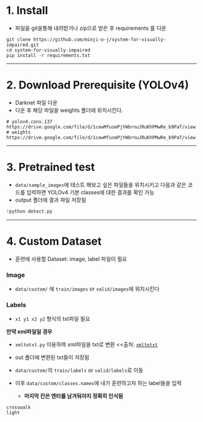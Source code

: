 # 1. Install
- 파일을 git을통해 내려받거나 zip으로 받은 후 requirements 를 다운
```
git clone https://github.com/minji-o-j/system-for-visually-impaired.git
cd system-for-visually-impaired
pip install -r requirements.txt
```

---
# 2. Download Prerequisite (YOLOv4)
- Darknet 파일 다운
- 다운 후 해당 파일을 weights 폴더에 위치시킨다.
```
# yolov4.conv.137
https://drive.google.com/file/d/1cewMfusmPjYWbrnuJRuKhPMwRe_b9PaT/view
# weights
https://drive.google.com/file/d/1cewMfusmPjYWbrnuJRuKhPMwRe_b9PaT/view
```

---
# 3. Pretrained test
- `data/sample_images`에 테스트 해보고 싶은 파일들을 위치시키고 다음과 같은 코드를 입력하면 YOLOv4 기본 classes에 대한 결과를 확인 가능
- output 폴더에 결과 파일 저장됨  
```py
!python detect.py
```

---
# 4. Custom Dataset
- 훈련에 사용할 Dataset: image, label 파일이 필요

### Image
- `data/custom/` 에 `train/images` or `valid/images`에 위치시킨다

### Labels
- `x1 y1 x2 y2` 형식의 txt파일 필요

**만약 xml파일일 경우**
- `xmltotxt.py` 이용하여 xml파일을 txt로 변환      <<출처: [`xmltotxt`](https://github.com/Isabek/XmlToTxt)  
- out 폴더에 변환된 txt들이 저장됨
- `data/custom/`의 `train/labels` or `valid/labels`로 이동  

- 이후 `data/custom/classes.names`에 내가 훈련하고자 하는 label들을 입력
  - **마지막 칸은 엔터를 남겨둬야지 정확히 인식됨**
```
crosswalk
light

```

